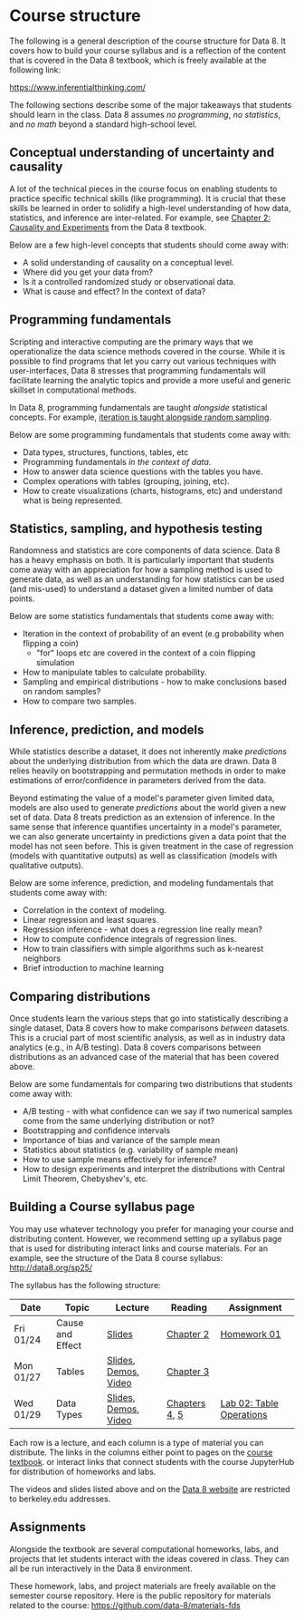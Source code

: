 # Course structure

The following is a general description of the course structure for Data 8.
It covers how to build your course syllabus and is a reflection of the content that is covered in the Data 8
textbook, which is freely available at the following link:

<https://www.inferentialthinking.com/>

The following sections describe some of the major takeaways that students
should learn in the class. Data 8 assumes *no programming*,
*no statistics*, and *no math* beyond a standard high-school level.

## Conceptual understanding of uncertainty and causality

A lot of the technical pieces in the course focus on enabling students to practice
specific technical skills (like programming). It is crucial that these skills
be learned in order to solidify a high-level understanding of how data, statistics,
and inference are inter-related. For example, see
[Chapter 2: Causality and Experiments](https://www.inferentialthinking.com/chapters/02/causality-and-experiments.html)
from the Data 8 textbook.

Below are a few high-level concepts that students should come away with:

* A solid understanding of causality on a conceptual level.
* Where did you get your data from?
* Is it a controlled randomized study or observational data.
* What is cause and effect? In the context of data?

## Programming fundamentals

Scripting and interactive computing are the primary ways that we operationalize
the data science methods covered in the course. While it is possible to find
programs that let you carry out various techniques with user-interfaces, Data 8
stresses that programming fundamentals will facilitate learning the analytic
topics and provide a more useful and generic skillset in computational methods.

In Data 8, programming fundamentals are taught *alongside* statistical concepts.
For example, [iteration is taught alongside random sampling](https://www.inferentialthinking.com/chapters/09/2/iteration.html).

Below are some programming fundamentals that students come away with:

* Data types, structures, functions, tables, etc
* Programming fundamentals *in the context of data*.
* How to answer data science questions with the tables you have.
* Complex operations with tables (grouping, joining, etc).
* How to create visualizations (charts, histograms, etc) and understand what is being represented.

## Statistics, sampling, and hypothesis testing

Randomness and statistics are core components of data science. Data 8
has a heavy emphasis on both. It is particularly important that students come
away with an appreciation for how a sampling method is
used to generate data, as well as an understanding for how statistics can
be used (and mis-used) to understand a dataset given a limited number
of data points.

Below are some statistics fundamentals that students come away with:

* Iteration in the context of probability of an event (e.g probability when flipping a coin)
  * "for" loops etc are covered in the context of a coin flipping simulation
* How to manipulate tables to calculate probability.
* Sampling and empirical distributions - how to make conclusions based on random samples?
* How to compare two samples.

## Inference, prediction, and models

While statistics describe a dataset, it does not inherently make *predictions*
about the underlying distribution from which the data are drawn. Data 8 relies
heavily on bootstrapping and permutation methods in order to make estimations
of error/confidence in parameters derived from the data.

Beyond estimating the value of a model's parameter given limited data, models
are also used to generate *predictions* about the world given a new set of
data. Data 8 treats prediction as an extension of inference. In the same
sense that inference quantifies uncertainty in a model's parameter, we can also
generate uncertainty in predictions given a data point that the model has not
seen before. This is given treatment in the case of regression (models with quantitative outputs)
as well as classification (models with qualitative outputs).

Below are some inference, prediction, and modeling fundamentals that students come away with:

* Correlation in the context of modeling.
* Linear regression and least squares.
* Regression inference - what does a regression line really mean?
* How to compute confidence integrals of regression lines.
* How to train classifiers with simple algorithms such as k-nearest neighbors
* Brief introduction to machine learning

## Comparing distributions

Once students learn the various steps that go into statistically describing a
single dataset, Data 8 covers how to make comparisons *between* datasets. This
is a crucial part of most scientific analysis, as well as in industry data
analytics (e.g., in A/B testing). Data 8 covers comparisons between distributions
as an advanced case of the material that has been covered above.

Below are some fundamentals for comparing two distributions that students come away with:

* A/B testing - with what confidence can we say if two numerical samples come from the same underlying distribution or not?
* Bootstrapping and confidence intervals
* Importance of bias and variance of the sample mean
* Statistics about statistics (e.g. variability of sample mean)
* How to use sample means effectively for inference?
* How to design experiments and interpret the distributions with Central Limit Theorem, Chebyshev's, etc.

## Building a Course syllabus page

You may use whatever technology you prefer for managing your course and
distributing content. However, we recommend setting up a syllabus page that
is used for distributing interact links and course materials. For an example,
see the structure of the Data 8 course syllabus: <http://data8.org/sp25/>

The syllabus has the following structure:

| Date          | Topic | Lecture  | Reading | Assignment
| ------------- | ----- | -------  | ------- | ----------
| Fri 01/24 | Cause and Effect | [Slides](https://docs.google.com/presentation/d/1lSwG_uGwQRL3oGQnmn7aphxYZlzX0G0KHeyNM-cNZb4/edit?usp=sharing) | [Chapter 2](https://www.inferentialthinking.com/chapters/02/causality-and-experiments.html) | [Homework 01](http://datahub.berkeley.edu/hub/user-redirect/git-sync?repo=https://github.com/data-8/materials-fds&subPath=materials-fds//hw/hw01/hw01.ipynb)
| Mon 01/27 | Tables | [Slides](https://docs.google.com/presentation/d/1jn2X5JtbOqOfiBa_QdV2ITw491dhRdxIvKR0bR1tWUk/edit?usp=sharing), [Demos](http://datahub.berkeley.edu/hub/user-redirect/git-sync?repo=https://github.com/data-8/materials-fds&subPath=lec/lec03.ipynb), [Video](https://www.youtube.com/watch?v=BW9XcOG8jag) | [Chapter 3](https://www.inferentialthinking.com/chapters/03/programming-in-python.html)| |
| Wed 01/29 | Data Types |  [Slides](https://docs.google.com/presentation/d/1TjU8ismB9qSrWAivDq2HvuYy68sRTE_Q_V3gPcHP0qQ/edit?usp=sharing), [Demos](http://datahub.berkeley.edu/hub/user-redirect/git-sync?repo=https://github.com/data-8/materials-fds&subPath=lec/lec04.ipynb), [Video](http://youtube.com/watch?v=F3krVj7GkI0) | [Chapters 4](https://www.inferentialthinking.com/chapters/04/data-types.html), [5](https://www.inferentialthinking.com/chapters/05/sequences.html)| [Lab 02: Table Operations](http://datahub.berkeley.edu/hub/user-redirect/git-sync?repo=https://github.com/data-8/materials-fds&subPath=materials-fds//lab/lab02/lab02.ipynb)

Each row is a lecture, and each column is a type of material you can distribute.
The links in the columns either point to pages on the [course textbook](https://inferentialthinking.com).
or interact links that connect students with the course JupyterHub for distribution of homeworks and labs.

The videos and slides listed above and on the [Data 8 website](http://data8.org/sp25/) are restricted to berkeley.edu addresses.

## Assignments

Alongside the textbook are several computational homeworks, labs, and projects that let students interact with the
ideas covered in class. They can all be run interactively in the Data 8 environment.

These homework, labs, and project materials are freely available on the semester course repository.
Here is the public repository for materials related to the course: <https://github.com/data-8/materials-fds>
